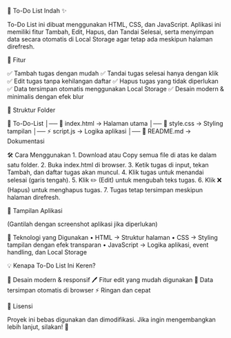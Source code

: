 📌 To-Do List Indah ✨

To-Do List ini dibuat menggunakan HTML, CSS, dan JavaScript. Aplikasi ini memiliki fitur Tambah, Edit, Hapus, dan Tandai Selesai, serta menyimpan data secara otomatis di Local Storage agar tetap ada meskipun halaman direfresh.

🚀 Fitur

✅ Tambah tugas dengan mudah
✅ Tandai tugas selesai hanya dengan klik
✅ Edit tugas tanpa kehilangan daftar
✅ Hapus tugas yang tidak diperlukan
✅ Data tersimpan otomatis menggunakan Local Storage
✅ Desain modern & minimalis dengan efek blur

📂 Struktur Folder

📁 To-Do-List
│── 📄 index.html    → Halaman utama
│── 🎨 style.css     → Styling tampilan
│── ⚡ script.js      → Logika aplikasi
│── 📜 README.md     → Dokumentasi

🛠 Cara Menggunakan
	1.	Download atau Copy semua file di atas ke dalam satu folder.
	2.	Buka index.html di browser.
	3.	Ketik tugas di input, tekan Tambah, dan daftar tugas akan muncul.
	4.	Klik tugas untuk menandai selesai (garis tengah).
	5.	Klik ✏️ (Edit) untuk mengubah teks tugas.
	6.	Klik ❌ (Hapus) untuk menghapus tugas.
	7.	Tugas tetap tersimpan meskipun halaman direfresh.

🎨 Tampilan Aplikasi

(Gantilah dengan screenshot aplikasi jika diperlukan)

📌 Teknologi yang Digunakan
	•	HTML → Struktur halaman
	•	CSS → Styling tampilan dengan efek transparan
	•	JavaScript → Logika aplikasi, event handling, dan Local Storage

💡 Kenapa To-Do List Ini Keren?

🌟 Desain modern & responsif
🖊️ Fitur edit yang mudah digunakan
💾 Data tersimpan otomatis di browser
⚡ Ringan dan cepat

📜 Lisensi

Proyek ini bebas digunakan dan dimodifikasi. Jika ingin mengembangkan lebih lanjut, silakan! 🚀
